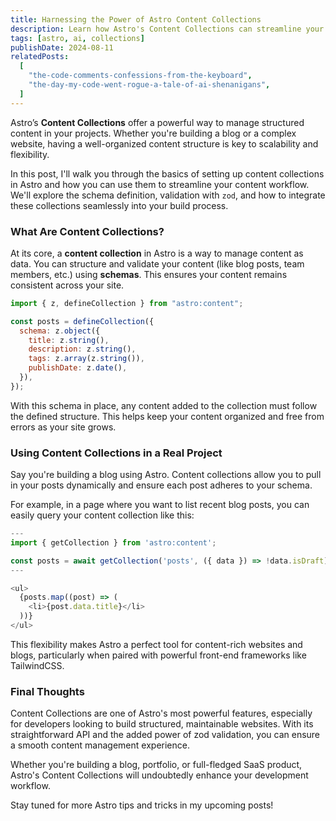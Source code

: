```yaml
---
title: Harnessing the Power of Astro Content Collections
description: Learn how Astro's Content Collections can streamline your content management workflow.
tags: [astro, ai, collections]
publishDate: 2024-08-11
relatedPosts:
  [
    "the-code-comments-confessions-from-the-keyboard",
    "the-day-my-code-went-rogue-a-tale-of-ai-shenanigans",
  ]
---
```


Astro’s **Content Collections** offer a powerful way to manage structured content in your projects. Whether you're building a blog or a complex website, having a well-organized content structure is key to scalability and flexibility.

In this post, I'll walk you through the basics of setting up content collections in Astro and how you can use them to streamline your content workflow. We'll explore the schema definition, validation with `zod`, and how to integrate these collections seamlessly into your build process.

### What Are Content Collections?

At its core, a **content collection** in Astro is a way to manage content as data. You can structure and validate your content (like blog posts, team members, etc.) using **schemas**. This ensures your content remains consistent across your site.

```js
import { z, defineCollection } from "astro:content";

const posts = defineCollection({
  schema: z.object({
    title: z.string(),
    description: z.string(),
    tags: z.array(z.string()),
    publishDate: z.date(),
  }),
});
```

With this schema in place, any content added to the collection must follow the defined structure. This helps keep your content organized and free from errors as your site grows.

### Using Content Collections in a Real Project

Say you're building a blog using Astro. Content collections allow you to pull in your posts dynamically and ensure each post adheres to your schema.

For example, in a page where you want to list recent blog posts, you can easily query your content collection like this:

```js
---
import { getCollection } from 'astro:content';

const posts = await getCollection('posts', ({ data }) => !data.isDraft);
---

<ul>
  {posts.map((post) => (
    <li>{post.data.title}</li>
  ))}
</ul>
```

This flexibility makes Astro a perfect tool for content-rich websites and blogs, particularly when paired with powerful front-end frameworks like TailwindCSS.

### Final Thoughts

Content Collections are one of Astro's most powerful features, especially for developers looking to build structured, maintainable websites. With its straightforward API and the added power of zod validation, you can ensure a smooth content management experience.

Whether you're building a blog, portfolio, or full-fledged SaaS product, Astro's Content Collections will undoubtedly enhance your development workflow.

Stay tuned for more Astro tips and tricks in my upcoming posts!
